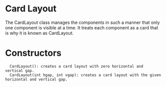 Card Layout
===========

The CardLayout class manages the components in such a manner that only one component is visible at a time. It treats each component as a card that is why it is known as CardLayout.

Constructors
============


      CardLayout(): creates a card layout with zero horizontal and vertical gap.
      CardLayout(int hgap, int vgap): creates a card layout with the given horizontal and vertical gap.
